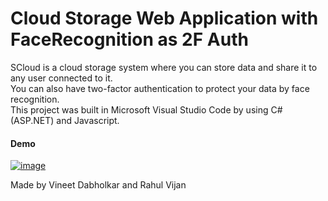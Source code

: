 # Cloud Storage Web Application with FaceRecognition as 2F Auth

SCloud is a cloud storage system where you can store data and share it to any user connected to it.  
You can also have two-factor authentication to protect your data by face recognition.  
This project was built in Microsoft Visual Studio Code by using C#(ASP.NET) and Javascript.   




#### Demo

[![image](https://user-images.githubusercontent.com/69571769/173809833-7d8b778d-f048-4461-88cd-0a2215b22bd6.png)](https://drive.google.com/file/d/1m4VjrXCdJOOXuZban1Ac--veb3FO0f3m/view?usp=sharing)

Made by Vineet Dabholkar and Rahul Vijan


